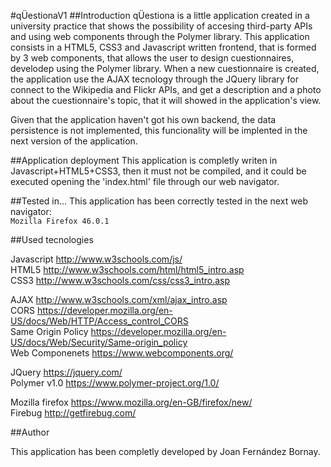 #qÜestionaV1
##Introduction
qÜestiona is a little application created in a university practice that shows the possibility of accesing third-party APIs and using web components through the Polymer library. This application consists in a HTML5, CSS3 and Javascript written frontend, that is formed by 3 web components, that allows the user to design cuestionnaires, develodep using the Polymer library. When a new cuestionnaire is created, the application use the AJAX tecnology through the JQuery library for connect to the Wikipedia and Flickr APIs, and get a description and a photo about the cuestionnaire's topic, that it will showed in the application's view.

Given that the application haven't got his own backend, the data persistence is not implemented, this funcionality will be implented in the next version of the application.

##Application deployment
This application is completly writen in Javascript+HTML5+CSS3, then it must not be compiled, and it could be executed opening the 'index.html' file through our web navigator.

##Tested in...
This application has been correctly tested in the next web navigator:  
`Mozilla Firefox 46.0.1`

##Used tecnologies

Javascript http://www.w3schools.com/js/  
HTML5 http://www.w3schools.com/html/html5_intro.asp  
CSS3 http://www.w3schools.com/css/css3_intro.asp  
  
AJAX http://www.w3schools.com/xml/ajax_intro.asp  
CORS https://developer.mozilla.org/en-US/docs/Web/HTTP/Access_control_CORS  
Same Origin Policy https://developer.mozilla.org/en-US/docs/Web/Security/Same-origin_policy  
Web Componenets https://www.webcomponents.org/  
  
JQuery https://jquery.com/  
Polymer v1.0 https://www.polymer-project.org/1.0/  
  
Mozilla firefox https://www.mozilla.org/en-GB/firefox/new/  
Firebug http://getfirebug.com/  

##Author

This application has been completly developed by Joan Fernández Bornay.
